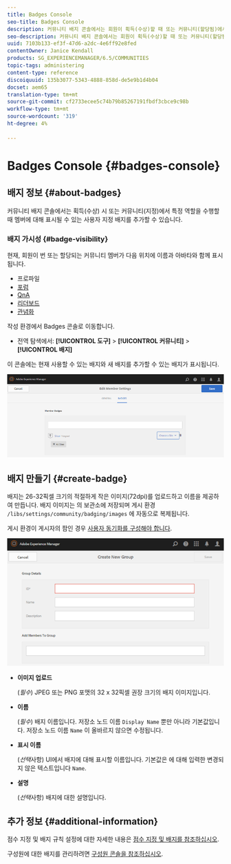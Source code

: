 ```yaml
---
title: Badges Console
seo-title: Badges Console
description: 커뮤니티 배지 콘솔에서는 회원이 획득(수상)할 때 또는 커뮤니티(할당됨)에서 특정 역할을 수행할 때 표시할 수 있는 사용자 지정 배지를 추가할 수 있습니다
seo-description: 커뮤니티 배지 콘솔에서는 회원이 획득(수상)할 때 또는 커뮤니티(할당됨)에서 특정 역할을 수행할 때 표시할 수 있는 사용자 지정 배지를 추가할 수 있습니다
uuid: 7103b133-ef3f-47d6-a2dc-4e6ff92e8fed
contentOwner: Janice Kendall
products: SG_EXPERIENCEMANAGER/6.5/COMMUNITIES
topic-tags: administering
content-type: reference
discoiquuid: 135b3077-5343-4888-858d-de5e9b1d4b04
docset: aem65
translation-type: tm+mt
source-git-commit: cf2733ecee5c74b79b85267191fbdf3cbce9c98b
workflow-type: tm+mt
source-wordcount: '319'
ht-degree: 4%

---
```



# Badges Console {#badges-console}

## 배지 정보 {#about-badges}

커뮤니티 배지 콘솔에서는 획득(수상) 시 또는 커뮤니티(지정)에서 특정 역할을 수행할 때 멤버에 대해 표시될 수 있는 사용자 지정 배지를 추가할 수 있습니다.

### 배지 가시성 {#badge-visibility}

현재, 회원이 번 또는 할당되는 커뮤니티 멤버가 다음 위치에 이름과 아바타와 함께 표시됩니다.

* 프로파일
* [포럼](/help/communities/forum.md)
* [QnA](/help/communities/working-with-qna.md)
* [리더보드](/help/communities/enabling-leaderboard.md)
* [관념화](/help/communities/ideation-feature.md)

작성 환경에서 Badges 콘솔로 이동합니다.

* 전역 탐색에서: **[!UICONTROL 도구]** > **[!UICONTROL 커뮤니티]** > **[!UICONTROL 배지]**

이 콘솔에는 현재 사용할 수 있는 배지와 새 배지를 추가할 수 있는 배지가 표시됩니다.

![chlimage_1-123](assets/chlimage_1-123.png)

## 배지 만들기 {#create-badge}

배지는 26-32픽셀 크기의 적절하게 작은 이미지(72dpi)를 업로드하고 이름을 제공하여 만듭니다. 배지 이미지는 의 보관소에 저장되며 게시 환경 `/libs/settings/community/badging/images` 에 자동으로 복제됩니다.

게시 환경이 게시자의 팜인 경우 [사용자 동기화를 구성해야 합니다](/help/communities/sync.md).

![chlimage_1-124](assets/chlimage_1-124.png)

* **이미지 업로드**

   (*필수*) JPEG 또는 PNG 포맷의 32 x 32픽셀 권장 크기의 배지 이미지입니다.

* **이름**

   (*필수*) 배지 이름입니다. 저장소 노드 이름 `Display Name` 뿐만 아니라 기본값입니다. 저장소 노드 이름 `Name` 이 올바르지 않으면 수정됩니다.

* **표시 이름**

   (*선택*&#x200B;사항) UI에서 배지에 대해 표시할 이름입니다. 기본값은 에 대해 입력한 변경되지 않은 텍스트입니다 `Name`.

* **설명**

   (*선택*&#x200B;사항) 배지에 대한 설명입니다.

## 추가 정보 {#additional-information}

점수 지정 및 배지 규칙 설정에 대한 자세한 내용은 [점수 지정 및 배지를 참조하십시오](/help/communities/implementing-scoring.md).

구성원에 대한 배지를 관리하려면 [구성원 콘솔을 참조하십시오](/help/communities/members.md).
